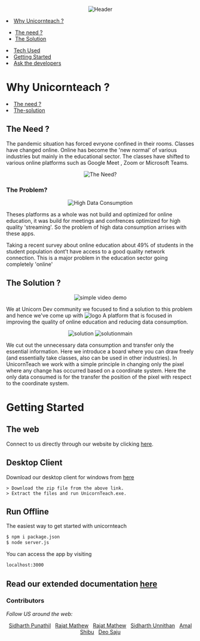 <div align="center">
  
![Header](https://github.com/TheAmalShibu/unicornteachV2/blob/main/Assets/UnicornTeachHeader.png)

</div>

<li><a href="#Why Unicornteach ?">Why Unicornteach ?</a></li>
  <ul>
    <li><a href="#The-Need">The need ?</a></li> 
    <li><a href="#The-Solution">The Solution</a></li>
   </ul>
<li><a href="#Tech-Used:">Tech Used</a></li>   
<li><a href="#Getting-Started">Getting Started</a></li>
<li><a href="#About-us">Ask the developers</a></li>

# Why Unicornteach ?

<li><a href="#The-Need">The need ?</a></li>
<li><a href="#The-Solution">The-solution</a></li>

## The Need ?

The pandemic situation has forced evryone confined in their rooms. Classes have changed online. Online has become the 'new normal' of various industries but mainly in the educational sector. The classes have shifted to various online platforms such as Google Meet , Zoom or Microsoft Teams.

<div align="center">
  
![The Need?](https://github.com/TheAmalShibu/unicornteachV2/blob/main/Assets/theprob.png)

</div>

### The Problem?

<div align="center">

![High Data Consumption](https://github.com/TheAmalShibu/unicornteachV2/blob/main/Assets/highdata.png)

</div>

Theses platforms as a whole was not build and optimized for online education, it was build for meetings and confrences optimized for high quality 'streaming'. So the problem of high data consumption arrises with these apps.

Taking a recent survey about online education about 49% of students in the student population dont't have access to a good quality network connection. This is a major problem in the education sector going completely 'online' 

## The Solution ?
<div align="center">
  
![simple video demo](https://github.com/TheAmalShibu/unicornteachV2/blob/main/Assets/simplevideodemo.gif)

</div>

We at Unicorn Dev community we focused to find a solution to this problem and hence we've come up with ![logo](https://github.com/sidharthpunathil/unicornteachV2/blob/main/public/images/logo.svg) A platform that is focused in improving the quality of online education and reducing data consumption.

<div align="center">
  
![solution](https://github.com/TheAmalShibu/unicornteachV2/blob/main/Assets/solution.png)
![solutionmain](https://github.com/TheAmalShibu/unicornteachV2/blob/main/Assets/solution%20main.png)

</div>

We cut out the unnecessary data consumption and transfer only the essential information. Here we introduce a board where you can draw freely (and essentially take classes, also can be used in other industries). In UnicornTeach we work with a simple principle in changing only the pixel where any change has occurred based on a coordinate system. Here the only data consumed is for the transfer the position of the pixel with respect to the coordinate system.


# Getting Started
## The web
Connect to us directly through our website by clicking [here](https://unicornteach.herokuapp.com/).
## Desktop Client
Download our desktop client for windows from [here]()
~~~
> Download the zip file from the above link.
> Extract the files and run UnicornTeach.exe.
~~~
## Run Offline

The easiest way to get started with unicornteach

```bash
$ npm i package.json
$ node server.js
```

You can access the app by visiting

```bash
localhost:3000
```
## Read our extended documentation [here](https://docs.google.com/presentation/d/1X_5cFYmizqu-8cp4DHltDiI17BK6T65KlEPaCuGE_Vc/edit?usp=sharingg)

<h3>Contributors</h3>

<i>Follow US around the web:</i><br>

<div align="center">
  <a href="https://github.com/sidharthpunathil" >Sidharth Punathil</a>
  &nbsp;
  <a href="https://github.com/rajatmathew" >Rajat Mathew</a>
  &nbsp;
  <a href="https://github.com/rajatmathew" >Rajat Mathew</a>
  &nbsp;
  <a href="https://github.com/sid2020-devil" >Sidharth Unnithan</a>
  &nbsp;
  <a href="https://github.com/theamalshibu" >Amal Shibu</a>
  &nbsp;
  <a href="https://github.com/Deosaju" >Deo Saju</a>


</div>
